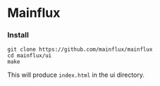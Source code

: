 # Mainflux

### Install
```
git clone https://github.com/mainflux/mainflux
cd mainflux/ui
make
```

This will produce `index.html` in the ui directory.
